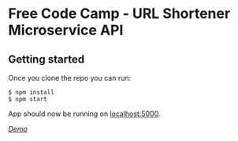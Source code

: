 # Free Code Camp - URL Shortener Microservice API

## Getting started

Once you clone the repo you can run:

```
$ npm install
$ npm start
```

App should now be running on [localhost:5000](http://localhost:5000/).

*[Demo](https://kzt-url-shortener.herokuapp.com/)*